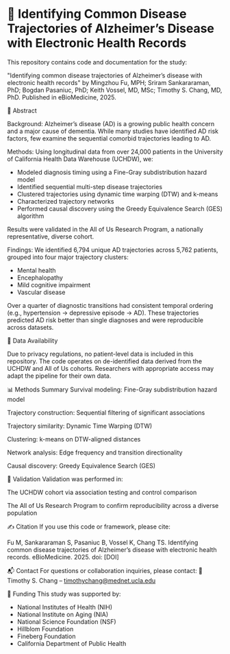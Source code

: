 # 🧠 Identifying Common Disease Trajectories of Alzheimer’s Disease with Electronic Health Records

This repository contains code and documentation for the study:

"Identifying common disease trajectories of Alzheimer’s disease with electronic health records"
by Mingzhou Fu, MPH; Sriram Sankararaman, PhD; Bogdan Pasaniuc, PhD; Keith Vossel, MD, MSc; Timothy S. Chang, MD, PhD.
Published in eBioMedicine, 2025.

📄 Abstract

Background:
Alzheimer’s disease (AD) is a growing public health concern and a major cause of dementia. While many studies have identified AD risk factors, few examine the sequential comorbid trajectories leading to AD.

Methods:
Using longitudinal data from over 24,000 patients in the University of California Health Data Warehouse (UCHDW), we:
* Modeled diagnosis timing using a Fine-Gray subdistribution hazard model
* Identified sequential multi-step disease trajectories
* Clustered trajectories using dynamic time warping (DTW) and k-means
* Characterized trajectory networks
* Performed causal discovery using the Greedy Equivalence Search (GES) algorithm

Results were validated in the All of Us Research Program, a nationally representative, diverse cohort.

Findings:
We identified 6,794 unique AD trajectories across 5,762 patients, grouped into four major trajectory clusters:
* Mental health
* Encephalopathy
* Mild cognitive impairment
* Vascular disease

Over a quarter of diagnostic transitions had consistent temporal ordering (e.g., hypertension → depressive episode → AD). These trajectories predicted AD risk better than single diagnoses and were reproducible across datasets.

🧪 Data Availability

Due to privacy regulations, no patient-level data is included in this repository.
The code operates on de-identified data derived from the UCHDW and All of Us cohorts. Researchers with appropriate access may adapt the pipeline for their own data.

📊 Methods Summary
Survival modeling: Fine-Gray subdistribution hazard model

Trajectory construction: Sequential filtering of significant associations

Trajectory similarity: Dynamic Time Warping (DTW)

Clustering: k-means on DTW-aligned distances

Network analysis: Edge frequency and transition directionality

Causal discovery: Greedy Equivalence Search (GES)

🔁 Validation
Validation was performed in:

The UCHDW cohort via association testing and control comparison

The All of Us Research Program to confirm reproducibility across a diverse population

✍️ Citation
If you use this code or framework, please cite:

Fu M, Sankararaman S, Pasaniuc B, Vossel K, Chang TS.
Identifying common disease trajectories of Alzheimer’s disease with electronic health records.
eBioMedicine. 2025. doi: [DOI]

📬 Contact
For questions or collaboration inquiries, please contact:
📧 Timothy S. Chang – timothychang@mednet.ucla.edu

🧬 Funding
This study was supported by:
* National Institutes of Health (NIH)
* National Institute on Aging (NIA)
* National Science Foundation (NSF)
* Hillblom Foundation
* Fineberg Foundation
* California Department of Public Health
